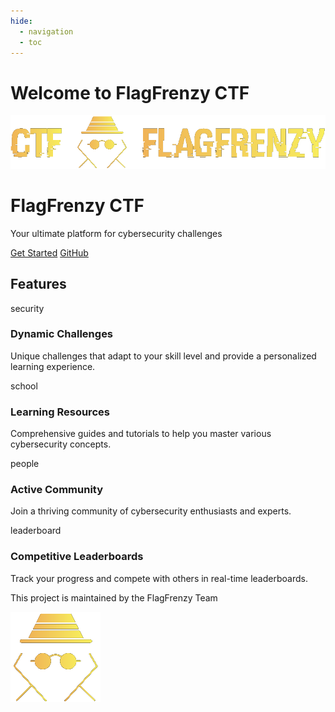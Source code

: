 ```yaml
---
hide:
  - navigation
  - toc
---
```


# Welcome to FlagFrenzy CTF

<div class="hero-container">
  <div class="hero-logo">
    <img src="assets/images/logo.png" alt="FlagFrenzy Logo">
  </div>
  <div class="hero-text">
    <h1>FlagFrenzy CTF</h1>
    <p>Your ultimate platform for cybersecurity challenges</p>
    <div class="hero-buttons">
      <a href="getting-started/" class="md-button md-button--primary">Get Started</a>
      <a href="https://github.com/CTF-FlagFrenzy" class="md-button">GitHub</a>
    </div>
  </div>
</div>

## Features

<div class="feature-grid">
  <div class="feature-card">
    <div class="feature-icon">
      <span class="material-icons">security</span>
    </div>
    <h3>Dynamic Challenges</h3>
    <p>Unique challenges that adapt to your skill level and provide a personalized learning experience.</p>
  </div>
  
  <div class="feature-card">
    <div class="feature-icon">
      <span class="material-icons">school</span>
    </div>
    <h3>Learning Resources</h3>
    <p>Comprehensive guides and tutorials to help you master various cybersecurity concepts.</p>
  </div>
  
  <div class="feature-card">
    <div class="feature-icon">
      <span class="material-icons">people</span>
    </div>
    <h3>Active Community</h3>
    <p>Join a thriving community of cybersecurity enthusiasts and experts.</p>
  </div>
  
  <div class="feature-card">
    <div class="feature-icon">
      <span class="material-icons">leaderboard</span>
    </div>
    <h3>Competitive Leaderboards</h3>
    <p>Track your progress and compete with others in real-time leaderboards.</p>
  </div>
</div>

<div class="about-section">
  <p>This project is maintained by the FlagFrenzy Team</p>
  <img src="assets/images/footer-logo.png" alt="FlagFrenzy Footer Logo" class="footer-logo">
</div>
